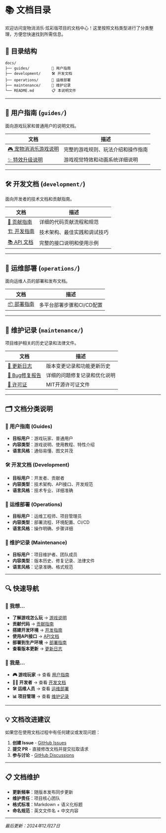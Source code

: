 # 📚 文档目录

欢迎访问宠物消消乐·炫彩版项目的文档中心！这里按照文档类型进行了分类整理，方便您快速找到所需信息。

## 📂 目录结构

```
docs/
├── guides/          📖 用户指南
├── development/     🛠️ 开发文档  
├── operations/      🚀 运维部署
├── maintenance/     🔧 维护记录
└── README.md        📋 本说明文件
```

---

## 📖 用户指南 (`guides/`)

面向游戏玩家和普通用户的说明文档。

| 文档 | 描述 |
|------|------|
| [🎮 宠物消消乐游戏说明](./guides/宠物消消乐游戏说明.md) | 完整的游戏规则、玩法介绍和操作指南 |
| [✨ 特效升级说明](./guides/特效升级说明.md) | 游戏视觉特效和动画系统详细说明 |

---

## 🛠️ 开发文档 (`development/`)

面向开发者的技术文档和贡献指南。

| 文档 | 描述 |
|------|------|
| [🤝 贡献指南](./development/CONTRIBUTING.md) | 详细的代码贡献流程和规范 |
| [🏗️ 开发指南](./development/DEVELOPMENT.md) | 技术架构、最佳实践和调试技巧 |
| [📚 API 文档](./development/API.md) | 完整的接口说明和使用示例 |

---

## 🚀 运维部署 (`operations/`)

面向运维人员的部署和发布文档。

| 文档 | 描述 |
|------|------|
| [📦 部署指南](./operations/DEPLOYMENT.md) | 多平台部署步骤和CI/CD配置 |

---

## 🔧 维护记录 (`maintenance/`)

项目维护相关的历史记录和法律文件。

| 文档 | 描述 |
|------|------|
| [📝 更新日志](./maintenance/CHANGELOG.md) | 版本变更记录和功能更新历史 |
| [🐛 Bug修复报告](./maintenance/bug修复报告.md) | 详细的问题修复记录和优化说明 |
| [📄 许可证](./maintenance/LICENSE) | MIT开源许可证文件 |

---

## 🗂️ 文档分类说明

### 📖 用户指南 (Guides)
- **目标用户**：游戏玩家、普通用户
- **内容类型**：游戏说明、使用教程、特性介绍
- **语言风格**：通俗易懂、图文并茂

### 🛠️ 开发文档 (Development) 
- **目标用户**：开发者、贡献者
- **内容类型**：技术架构、API接口、开发规范
- **语言风格**：技术专业、详细准确

### 🚀 运维部署 (Operations)
- **目标用户**：运维工程师、项目管理员
- **内容类型**：部署流程、环境配置、CI/CD
- **语言风格**：操作明确、步骤详细

### 🔧 维护记录 (Maintenance)
- **目标用户**：项目维护者、团队成员
- **内容类型**：版本历史、修复记录、法律文件
- **语言风格**：记录准确、格式规范

---

## 🔍 快速导航

### 🎯 我想...

- **了解游戏怎么玩** → [游戏说明](./guides/宠物消消乐游戏说明.md)
- **贡献代码** → [贡献指南](./development/CONTRIBUTING.md)
- **搭建开发环境** → [开发指南](./development/DEVELOPMENT.md)
- **使用API接口** → [API文档](./development/API.md)
- **部署到生产环境** → [部署指南](./operations/DEPLOYMENT.md)
- **查看版本更新** → [更新日志](./maintenance/CHANGELOG.md)

### 📱 我是...

- **🎮 游戏玩家** → 查看 [用户指南](./guides/)
- **👨‍💻 开发者** → 查看 [开发文档](./development/)
- **🛠️ 运维人员** → 查看 [运维部署](./operations/)
- **📊 项目管理** → 查看 [维护记录](./maintenance/)

---

## 💡 文档改进建议

如果您在使用文档过程中有任何建议或发现问题：

1. **创建 Issue** - [GitHub Issues](https://github.com/your-username/pet-match-game/issues)
2. **提交 PR** - 直接修改文档并提交拉取请求
3. **参与讨论** - [GitHub Discussions](https://github.com/your-username/pet-match-game/discussions)

---

## 📋 文档维护

- **更新频率**：随版本发布同步更新
- **维护责任**：项目核心团队
- **格式标准**：Markdown + 语义化标题
- **命名规范**：英文文件名 + 中文内容

---

*最后更新：2024年12月27日* 